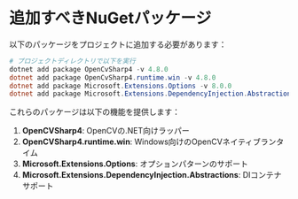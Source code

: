 # 追加すべきNuGetパッケージ

以下のパッケージをプロジェクトに追加する必要があります：

```powershell
# プロジェクトディレクトリで以下を実行
dotnet add package OpenCvSharp4 -v 4.8.0
dotnet add package OpenCvSharp4.runtime.win -v 4.8.0
dotnet add package Microsoft.Extensions.Options -v 8.0.0
dotnet add package Microsoft.Extensions.DependencyInjection.Abstractions -v 8.0.0
```

これらのパッケージは以下の機能を提供します：

1. **OpenCVSharp4**: OpenCVの.NET向けラッパー
2. **OpenCVSharp4.runtime.win**: Windows向けのOpenCVネイティブランタイム
3. **Microsoft.Extensions.Options**: オプションパターンのサポート
4. **Microsoft.Extensions.DependencyInjection.Abstractions**: DIコンテナサポート

